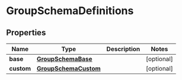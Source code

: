 

# GroupSchemaDefinitions


## Properties

| Name | Type | Description | Notes |
|------------ | ------------- | ------------- | -------------|
|**base** | [**GroupSchemaBase**](GroupSchemaBase.md) |  |  [optional] |
|**custom** | [**GroupSchemaCustom**](GroupSchemaCustom.md) |  |  [optional] |



